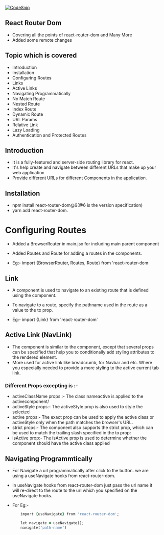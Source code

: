 [![CodeSnip](https://img.shields.io/website?label=CodeSnip&style=for-the-badge&url=https://snipacode.netlify.app/)](https://snipacode.netlify.app/)

## React Router Dom

<!-- Your Instgram for CodeSnippets

<a href="https://snipacode.netlify.app/" target="_blank">
<img src="https://github.com/singhkunal2050/CodeSnip/blob/master/docs/SnipACode.png?raw=true" alt=singhkunal2050-cover style="margin-bottom: 5px;" />
</a> -->

<!-- ![NodeJS](https://img.shields.io/badge/node.js-6DA55F?style=for-the-badge&logo=node.js&logoColor=white)
![React](https://img.shields.io/badge/react-%2320232a.svg?style=for-the-badge&logo=react&logoColor=%2361DAFB)
![TailwindCSS](https://img.shields.io/badge/tailwindcss-%2338B2AC.svg?style=for-the-badge&logo=tailwind-css&logoColor=white)
![Next JS](https://img.shields.io/badge/Next-black?style=for-the-badge&logo=next.js&logoColor=white)
![GraphQL](https://img.shields.io/badge/-GraphQL-E10098?style=for-the-badge&logo=graphql&logoColor=white)
![Redux](https://img.shields.io/badge/redux-%23593d88.svg?style=for-the-badge&logo=redux&logoColor=white) -->

- Covering all the points of react-router-dom and Many More
- Added some remote changes

## Topic which is covered

- Introduction
- Installation
- Configuring Routes
- Links
- Active Links
- Navigating Programmatically
- No Match Route
- Nested Route
- Index Route
- Dynamic Route
- URL Params
- Relative Link
- Lazy Loading
- Authentication and Protected Routes

## Introduction

- It is a fully-featured and server-side routing library for react.
- It's help create and navigate between different URLs that make up your web application
- Provide different URLs for different Components in the application.

## Installation

- npm install react-router-dom@6(@6 is the version specification)
- yarn add react-router-dom.

# Configuring Routes

- Added a BrowserRouter in main.jsx for including main parent component
- Added Routes and Route for adding a routes in the components.

- Eg:- import {BrowserRouter, Routes, Route} from 'react-router-dom

## Link

- A <Link> component is used to navigate to an <indexentry content=" component:about"> existing route that is defined using the <Route> component.
- To navigate to a route, specify the pathname used in the route as a value to the to prop.

- Eg:- import {Link} from 'react-router-dom'

## Active Link (NavLink)

- The <NavLink> component is similar to the <Link> component, except that several props can be specified that help you to conditionally add styling attributes to the rendered element.
- More used for active link like breadcrumb, for Navbar and etc. Where you especially needed to provide a more styling to the active current tab link.

### Different Props excepting is :-

- activeClassName props :- The class nameactive is applied to the active<NavLink>component/
- activeStyle props:- The activeStyle prop is also used to style the selected <NavLink>
- active props:- The exact prop can be used to apply the active class or activeStyle only when the path matches the browser's URL.
- strict props:- The <NavLink> component also supports the strict prop, which can be used to match the trailing slash specified in the to prop:
- isActive prop:- The isActive prop is used to determine whether the <NavLink> component should have the active class applied

## Navigating Programmtically

- For Navigate a url programmatically after click to the button. we are using a useNavigate hooks from react-router-dom.
- In useNavigate hooks from react-router-dom just pass the url name it will re-direct to the route to the url which you specified on the useNavigate hooks.

- For Eg:-

```ruby
       import {useNavigate} from 'react-router-dom';

       let navigate = useNavigate();
       navigate('path-name')
```
